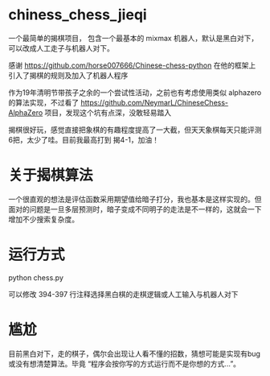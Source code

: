 # chiness_chess_jieqi
一个最简单的揭棋项目， 包含一个最基本的 mixmax 机器人，默认是黑白对下，可以改成人工走子与机器人对下。

感谢 https://github.com/horse007666/Chinese-chess-python 在他的框架上引入了揭棋的规则及加入了机器人程序

作为19年清明节带孩子之余的一个尝试性活动，之前也有考虑使用类似 alphazero 的算法实现，不过看了 https://github.com/NeymarL/ChineseChess-AlphaZero 项目，发现这个坑有点深，没敢轻易踏入

揭棋很好玩，感觉直接把象棋的有趣程度提高了一大截，但天天象棋每天只能评测6把，太少了哇。目前我最高打到 揭4-1，加油！ 

# 关于揭棋算法

一个很直观的想法是评估函数采用期望值给暗子打分，我也基本是这样实现的。但面对的问题是一旦多层预测时，暗子变成不同明子的走法是不一样的，这就会一下增加不少搜索复杂度。

# 运行方式

python chess.py

可以修改 394-397 行注释选择黑白棋的走棋逻辑或人工输入与机器人对下

# 尴尬

目前黑白对下，走的棋子，偶尔会出现让人看不懂的招数，猜想可能是实现有bug或没有想清楚算法。毕竟 “程序会按你写的方式运行而不是你想的方式...”。
